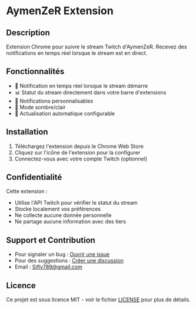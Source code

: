 # AymenZeR Extension

## Description
Extension Chrome pour suivre le stream Twitch d'AymenZeR. Recevez des notifications en temps réel lorsque le stream est en direct.

## Fonctionnalités
- 🔴 Notification en temps réel lorsque le stream démarre
- 📊 Statut du stream directement dans votre barre d'extensions
- 🔔 Notifications personnalisables
- 🌙 Mode sombre/clair
- 🔄 Actualisation automatique configurable

## Installation
1. Téléchargez l'extension depuis le Chrome Web Store
2. Cliquez sur l'icône de l'extension pour la configurer
3. Connectez-vous avec votre compte Twitch (optionnel)

## Confidentialité
Cette extension :
- Utilise l'API Twitch pour vérifier le statut du stream
- Stocke localement vos préférences
- Ne collecte aucune donnée personnelle
- Ne partage aucune information avec des tiers

## Support et Contribution
- Pour signaler un bug : [Ouvrir une issue](https://github.com/sifly789/aymenzer-extension/issues)
- Pour des suggestions : [Créer une discussion](https://github.com/sifly789/aymenzer-extension/discussions)
- Email : Sifly789@gmail.com

## Licence
Ce projet est sous licence MIT - voir le fichier [LICENSE](LICENSE) pour plus de détails. 